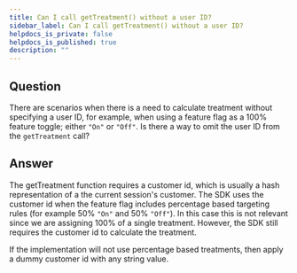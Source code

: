 ```yaml
---
title: Can I call getTreatment() without a user ID?
sidebar_label: Can I call getTreatment() without a user ID?
helpdocs_is_private: false
helpdocs_is_published: true
description: ""
---
```


<p>
  <button hidden style={{borderRadius:'8px', border:'1px', fontFamily:'Courier New', fontWeight:'800', textAlign:'left'}}> help.split.io link: https://help.split.io/hc/en-us/articles/360050550752-Is-it-possible-to-call-getTreatment-function-without-passing-a-user-id </button>
</p>

## Question

There are scenarios when there is a need to calculate treatment without specifying a user ID, for example, when using a feature flag as a 100% feature toggle; either `"On"` or `"Off"`. Is there a way to omit the user ID from the `getTreatment` call?

## Answer

The getTreatment function requires a customer id, which is usually a hash representation of a the current session's customer. The SDK uses the customer id when the feature flag includes percentage based targeting rules (for example 50% `"On"` and 50% `"Off"`).
In this case this is not relevant since we are assigning 100% of a single treatment. However, the SDK still requires the customer id to calculate the treatment.

If the implementation will not use percentage based treatments, then apply a dummy customer id with any string value.